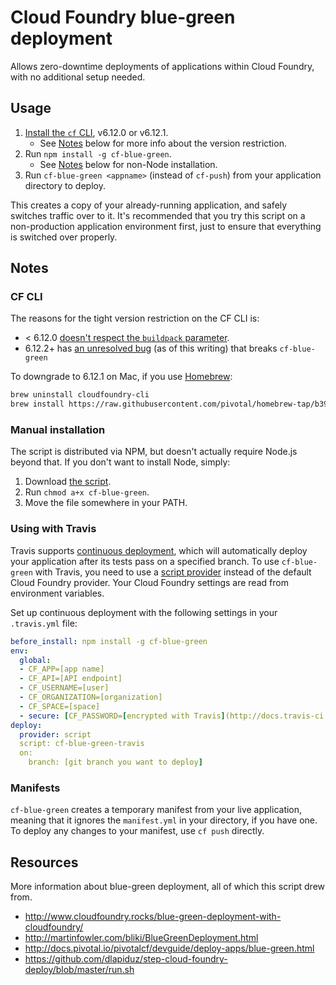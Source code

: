 # Cloud Foundry blue-green deployment

Allows zero-downtime deployments of applications within Cloud Foundry, with no additional setup needed.

## Usage

1. [Install the `cf` CLI](https://github.com/cloudfoundry/cli/releases), v6.12.0 or v6.12.1.
    * See [Notes](#cf-cli) below for more info about the version restriction.
1. Run `npm install -g cf-blue-green`.
    * See [Notes](#manual-installation) below for non-Node installation.
1. Run `cf-blue-green <appname>` (instead of `cf-push`) from your application directory to deploy.

This creates a copy of your already-running application, and safely switches traffic over to it. It's recommended that you try this script on a non-production application environment first, just to ensure that everything is switched over properly.

## Notes

### CF CLI

The reasons for the tight version restriction on the CF CLI is:

* < 6.12.0 [doesn't respect the `buildpack` parameter](https://www.pivotaltracker.com/n/projects/892938/stories/96041780).
* 6.12.2+ has [an unresolved bug](https://www.pivotaltracker.com/n/projects/892938/stories/100594158) (as of this writing) that breaks `cf-blue-green`

To downgrade to 6.12.1 on Mac, if you use [Homebrew](http://brew.sh/):

```bash
brew uninstall cloudfoundry-cli
brew install https://raw.githubusercontent.com/pivotal/homebrew-tap/b39786b30125187bfa37a71eebef88222aa2c435/cloudfoundry-cli.rb
```

### Manual installation

The script is distributed via NPM, but doesn't actually require Node.js beyond that. If you don't want to install Node, simply:

1. Download [the script](bin/cf-blue-green).
1. Run `chmod a+x cf-blue-green`.
1. Move the file somewhere in your PATH.

### Using with Travis

Travis supports [continuous deployment](http://docs.travis-ci.com/user/deployment/), which will automatically deploy your application after its tests pass on a specified branch. To use `cf-blue-green` with Travis, you need to use a [script provider](http://docs.travis-ci.com/user/deployment/script/) instead of the default Cloud Foundry provider. Your Cloud Foundry settings are read from environment variables.

Set up continuous deployment with the following settings in your `.travis.yml` file:

```yml
before_install: npm install -g cf-blue-green
env:
  global:
  - CF_APP=[app name]
  - CF_API=[API endpoint]
  - CF_USERNAME=[user]
  - CF_ORGANIZATION=[organization]
  - CF_SPACE=[space]
  - secure: [CF_PASSWORD=[encrypted with Travis](http://docs.travis-ci.com/user/environment-variables/#Encrypted-Variables)]
deploy:
  provider: script
  script: cf-blue-green-travis
  on:
    branch: [git branch you want to deploy]
```

### Manifests

`cf-blue-green` creates a temporary manifest from your live application, meaning that it ignores the `manifest.yml` in your directory, if you have one. To deploy any changes to your manifest, use `cf push` directly.

## Resources

More information about blue-green deployment, all of which this script drew from.

* http://www.cloudfoundry.rocks/blue-green-deployment-with-cloudfoundry/
* http://martinfowler.com/bliki/BlueGreenDeployment.html
* http://docs.pivotal.io/pivotalcf/devguide/deploy-apps/blue-green.html
* https://github.com/dlapiduz/step-cloud-foundry-deploy/blob/master/run.sh

